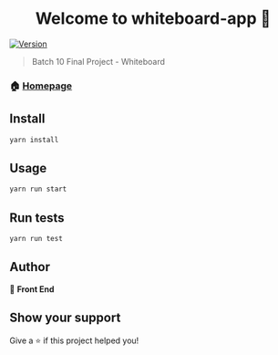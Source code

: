 <h1 align="center">Welcome to whiteboard-app 👋</h1>
<p>
  <a href="https://www.npmjs.com/package/whiteboard-app" target="_blank">
    <img alt="Version" src="https://img.shields.io/npm/v/whiteboard-app.svg">
  </a>
</p>

> Batch 10 Final Project - Whiteboard

### 🏠 [Homepage](https://gitlab.com/glints-academy-batch-10/whiteboard/fe-whiteboard)

## Install

```sh
yarn install
```

## Usage

```sh
yarn run start
```

## Run tests

```sh
yarn run test
```

## Author

👤 **Front End**

## Show your support

Give a ⭐️ if this project helped you!
